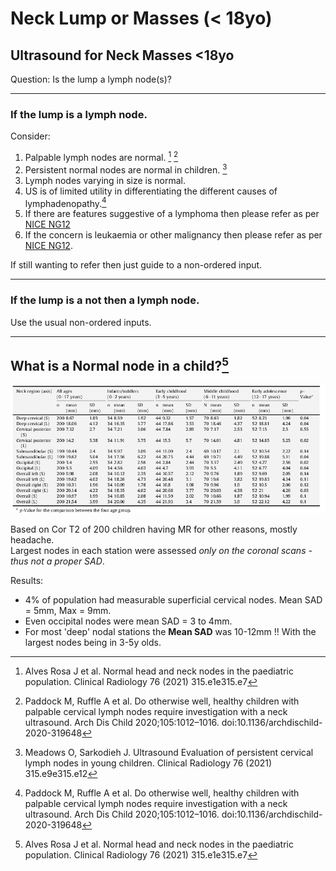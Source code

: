 # Neck Lump or Masses (< 18yo)

## Ultrasound for Neck Masses <18yo 

Question: Is the lump a lymph node(s)? 

---

### If the lump is a lymph node. 

Consider:   
 1. Palpable lymph nodes are normal. [^Alves_Rosa2021] [^Paddock2020]  
 2. Persistent normal nodes are normal in children. [^Meadows2020]  
 3. Lymph nodes varying in size is normal.  
 4. US is of limited utility in differentiating the different causes of lymphadenopathy.[^Paddock2020]  
 5. If there are features suggestive of a lymphoma then please refer as per [NICE NG12](https://www.nice.org.uk/guidance/ng12/chapter/recommendations-organised-by-symptom-and-findings-of-primary-care-investigations#symptoms-in-children-and-young-people)  
 6. If the concern is leukaemia or other malignancy then please refer as per [NICE NG12](https://www.nice.org.uk/guidance/ng12/chapter/recommendations-organised-by-symptom-and-findings-of-primary-care-investigations#symptoms-in-children-and-young-people).  

If still wanting to refer then just guide to a non-ordered input.  

[^Meadows2020]: Meadows O, Sarkodieh J. Ultrasound Evaluation of persistent cervical lymph nodes in young children. Clinical Radiology 76 (2021) 315.e9e315.e12  
[^Paddock2020]: Paddock M, Ruffle A et al. Do otherwise well, healthy children with palpable cervical lymph nodes require investigation with a neck ultrasound. Arch Dis Child 2020;105:1012–1016. doi:10.1136/archdischild-2020-319648  
[^Alves_Rosa2021]: Alves Rosa J et al. Normal head and neck nodes in the paediatric population. Clinical Radiology 76 (2021) 315.e1e315.e7  

---

### If the lump is a not then a lymph node.

Use the usual non-ordered inputs.

--- 
 
## What is a Normal node in a child?[^Alves_Rosa2021]

![Normal Neck Nodes in Children](images/normal_neck_nodes.png)

Based on Cor T2 of 200 children having MR for other reasons, mostly headache.  
Largest nodes in each station were assessed *only on the coronal scans - thus not a proper SAD*. 

Results:   
 - 4% of population had measurable superficial cervical nodes. Mean SAD = 5mm, Max = 9mm.  
 - Even occipital nodes were mean SAD = 3 to 4mm.   
 - For most 'deep' nodal stations the **Mean SAD** was 10-12mm !! With the largest nodes being in 3-5y olds. 
